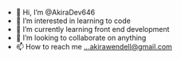 - 👋 Hi, I’m @AkiraDev646
- 👀 I’m interested in learning to code
- 🌱 I’m currently learning front end development
- 💞️ I’m looking to collaborate on anything
- 📫 How to reach me ...akirawendell@gmail.com

<!---
AkiraDev646/AkiraDev646 is a ✨ special ✨ repository because its `README.md` (this file) appears on your GitHub profile.
You can click the Preview link to take a look at your changes.
--->
